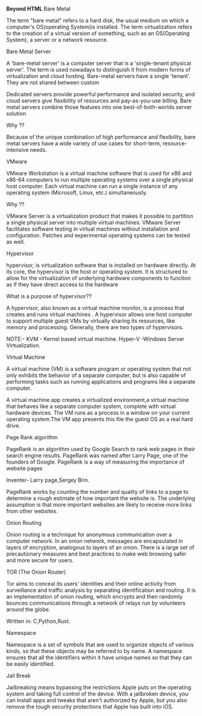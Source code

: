 <strong> Beyond HTML </strong>
Bare Metal 

The term "bare metal" refers to a hard disk, the usual medium on which a computer's OS(operating System)is installed. The term virtualization refers to the creation of a virtual version of something, such as an OS(Operating System), a server or a network resource.

Bare Metal Server

A 'bare-metal server' is a computer server that is a 'single-tenant physical server'. The term is used nowadays to distinguish it from modern forms of virtualization and cloud hosting. Bare-metal servers have a single 'tenant'. They are not shared between custom

Dedicated servers provide powerful performance and isolated security, and cloud servers give flexibility of resources and pay-as-you-use billing. Bare metal servers combine those features into one best-of-both-worlds server solution

Why ??

Because of the unique combination of high performance and flexibility, bare metal servers have a wide variety of use cases for short-term, resource-intensive needs.

VMware

VMware Workstation is a virtual machine software that is used for x86 and x86-64 computers to run multiple operating systems over a single physical host computer. Each virtual machine can run a single instance of any operating system (Microsoft, Linux, etc.) simultaneously.

Why ??

VMware Server is a virtualization product that makes it possible to partition a single physical server into multiple virtual machines. VMware Server facilitates software testing in virtual machines without installation and configuration. Patches and experimental operating systems can be tested as well. 

Hypervisor

hypervisor, is virtualization software that is installed on hardware directly. At its core, the hypervisor is the host or operating system. It is structured to allow for the virtualization of underlying hardware components to function as if they have direct access to the hardware

What is a purpose of hypervisor??

A hypervisor, also known as a virtual machine monitor, is a process that creates and runs virtual machines . A hypervisor allows one host computer to support multiple guest VMs by virtually sharing its resources, like memory and processing. Generally, there are two types of hypervisors.

NOTE:-
KVM - Kernel based virtual machine. 
Hyper-V -Windows Server Virtualization. 

Virtual Machine

A virtual machine (VM) is a software program or operating system that not only exhibits the behavior of a separate computer, but is also capable of performing tasks such as running applications and programs like a separate computer.

A virtual machine app creates a virtualized environment,a virtual machine that behaves like a separate computer system, complete with virtual hardware devices. The VM runs as a process in a window on your current operating system.The VM app presents this file the guest OS as a real hard drive.

Page Rank algorithm

PageRank is an algorithm used by Google Search to rank web pages in their search engine results. PageRank was named after Larry Page, one of the founders of Google. PageRank is a way of measuring the importance of website pages

Inventer- Larry page,Sergey Brin.

PageRank works by counting the number and quality of links to a page to determine a rough estimate of how important the website is. The underlying assumption is that more important websites are likely to receive more links from other websites.

Onion Routing

Onion routing is a technique for anonymous communication over a computer network. In an onion network, messages are encapsulated in layers of encryption, analogous to layers of an onion. There is a large set of precautionary measures and best practices to make web browsing safer and more secure for users.

TOR (The Onion Router)

Tor aims to conceal its users' identities and their online activity from surveillance and traffic analysis by separating identification and routing. It is an implementation of onion routing, which encrypts and then randomly bounces communications through a network of relays run by volunteers around the globe.

Written in: C,Python,Rust.

Namespace 

Namespace is a set of symbols that are used to organize objects of various kinds, so that these objects may be referred to by name. A namespace ensures that all the identifiers within it have unique names so that they can be easily identified.

Jail Break

Jailbreaking means bypassing the restrictions Apple puts on the operating system and taking full control of the device. With a jailbroken device, you can install apps and tweaks that aren't authorized by Apple, but you also remove the tough security protections that Apple has built into iOS.





